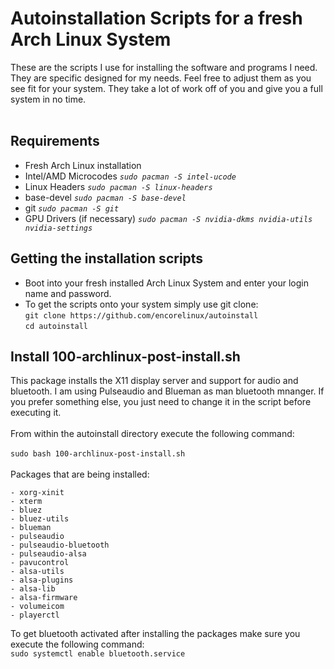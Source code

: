 # Autoinstallation Scripts for a fresh Arch Linux System
These are the scripts I use for installing the software and programs I need. They are specific designed for my needs. Feel free to adjust them as you see fit for your system. They take a lot of work off of you and give you a full system in no time.<br><br>
## Requirements
- Fresh Arch Linux installation
- Intel/AMD Microcodes <i>```sudo pacman -S intel-ucode```</i>
- Linux Headers <i>```sudo pacman -S linux-headers```</i>
- base-devel <i>```sudo pacman -S base-devel```</i>
- git <i>```sudo pacman -S git```</i>
- GPU Drivers (if necessary) <i>```sudo pacman -S nvidia-dkms nvidia-utils nvidia-settings```</i>
## Getting the installation scripts
- Boot into your fresh installed Arch Linux System and enter your login name and password.
- To get the scripts onto your system simply use git clone:<br>
```git clone https://github.com/encorelinux/autoinstall```<br>
```cd autoinstall```
## Install 100-archlinux-post-install.sh
This package installs the X11 display server and support for audio and bluetooth. I am using Pulseaudio and Blueman as man bluetooth mnanger. If you prefer something else, you just need to change it in the script before executing it.<br><br>From within the autoinstall directory execute the following command:<br><br>
```sudo bash 100-archlinux-post-install.sh```<br><br>
Packages that are being installed:<br>
```- xorg
- xorg-xinit
- xterm
- bluez
- bluez-utils
- blueman
- pulseaudio
- pulseaudio-bluetooth
- pulseaudio-alsa
- pavucontrol
- alsa-utils
- alsa-plugins
- alsa-lib
- alsa-firmware
- volumeicom
- playerctl
```
To get bluetooth activated after installing the packages make sure you execute the following command:<br>
```sudo systemctl enable bluetooth.service```
